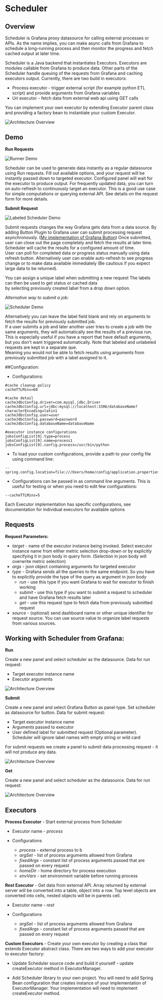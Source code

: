 # Scheduler

## Overview 

Scheduler is Grafana proxy datasource for calling external processes or APIs.
  As the name implies, you can make async calls from Grafana to schedule a
  long-running process and then monitor the progress and
  fetch cached output at later time.

Scheduler is a Java backend that instantiates Executors.  Executors are modules callable from Grafana to
  produce data.  Other parts of the Scheduler handle queuing of the requests from Grafana and caching executors output.
  Currently, there are two build in executors:
  * Process executor - trigger external script (for example python ETL script) and provide arguments from Grafana variables
  * Uri executor - fetch data from external web api using GET calls
  
You can implement your own executor by extending Executor parent class and providing a factory bean to instantiate
  your custom Executor.

![Architecture Overview](docs/img/scheduler_overview.PNG)

## Demo

**Run Requests**

![Runner Demo](docs/img/runner_animation.gif)

Scheduler can be used to generate data instantly as a regular datasource using Run requests. 
Fill out available options, and your request will be instantly passed down to targeted executor. Configured panel will 
wait for the executor to produce output. For frequently updated data, you can 
turn on auto-refresh to continuously target an executor. This is a good use case for simple computations or 
querying external API. 
See details on the request form for more details.

**Submit Request**

![Labeled Scheduler Demo](docs/img/labeled_animation.gif)

Submit requests changes the way Grafana gets data from a data source. By adding Button Plugin to Grafana user can 
submit processing request asynchronously.
([My implementation of Grafana Button](https://github.com/ampx/grafana-json-button)) 
Once submitted, user can close out the page completely and fetch the results at later time.
Scheduler will cache the results for a configured amount of time.  
User can poll for completed data or progress status manually using data refresh button.
Alternatively user can enable auto-refresh to see progress change or to make data available immediately 
(Be cautious if you expect large data to be returned).

You can assign a unique label when submitting a new request  The labels can then be used to get status or cached data  
by selecting previously created label from a drop down option.  

*Alternative way to submit a job:*

![Scheduler Demo](docs/img/scheduler_animation.gif)

Alternatively you can leave the label field blank and rely on arguments to fetch the results for previously submitted job.  
If a user submits a job and later another user tries to create a job with the same arguments, they will 
automatically see the results of a previous run.  
This is especially useful if you have a report that have default arguments, but you don't want triggered automatically.
Note that labeled and unlabeled requests are kept in a separate que.  
Meaning you would not be able to fetch results using arguments from previously submitted job with a label assigned to it.


##Configuration:

*  Configurations:

```properties
#cache cleanup policy
cacheTTLMins=60

#cache detail
cacheJdbcConfig.driver=com.mysql.jdbc.Driver
cacheJdbcConfig.url=jdbc:mysql://localhost:3306/databaseName?characterEncoding=latin1
cacheJdbcConfig.user=user
cacheJdbcConfig.password=password
cacheJdbcConfig.databaseName=databaseName

#executor instance configurations
jobsConfigList[0].type=process
jobsConfigList[0].name=process1
jobsConfigList[0].config.process=/usr/bin/python
```

* To load your custom configurations, provide a path to your config file using command line:

```
--spring.config.location=file:///Users/home/config/application.properties
```

* Configurations can be passed in as command line arguments.  This is useful for testing or when you need to edit 
  few configurations:

```
--cacheTTLMins=5
```

Each Executor implementation has specific configurations, see documentation for individual executors for available options

## Requests

**Request Parameters:**

* *target* - name of the executor instance being invoked. Select executor instance name from  either metric selection 
  drop-down or by explicitly specifying it in json body in query form. (Selection in json body will overwrite metric 
  selection)
* *args* - json object containing arguments for targeted executor
* *type* - Grafana sends all the queries to the same endpoint. So you have to explicitly provide the type of the 
  query as argument in json body
  * *run* - use this type if you want Grafana to wait for executor to finish working
  * *submit* - use this type if you want to submit a request to scheduler and have Grafana fetch results later
  * *get* - use this request type to fetch data from previously submitted request
* *source* - (optional) send dashboard name or other unique identifier for request source.  You can use source value to 
organize label requests from various sources.

## Working with Scheduler from Grafana:

**Run**

Create a new panel and select scheduler as the datasource.  Data for run request:

* Target executor instance name
* Executor arguments

![Architecture Overview](docs/img/run_configuration_example.PNG)

**Submit**

Create a new panel and select Grafana Button as panel type.  Set scheduler as datasource for button.  Data for submit
request:

* Target executor instance name
* Arguments passed to executor
* User defined label for submitted request (Optional parameter).  Scheduler will ignore label names with empty string or 
wild card

For submit requests we create a panel to submit data processing request - it will not produce any data.

![Architecture Overview](docs/img/submit_configuration_example.PNG)

**Get**

Create a new panel and select scheduler as the datasource.  Data for run request:

![Architecture Overview](docs/img/get_configuration_example.PNG)


## Executors

**Process Executor** - Start external process from Scheduler

* Executor name - *process*

* Configurations
  * *process* - external process to b
  * *argSet* - list of process arguments allowed from Grafana
  * *fixedArgs* - constant list of process arguments passed that are passed on every request
  * *homeDir* - home directory for process execution
  * *envVars* - set environment variable before running process


**Rest Executor** - Get data from external API. Array returned by external server will be converted into a table,
object into a row. Top level objects are converted into cells, nested objects will be in parents cell.

* Executor name - *rest*

* Configurations
  * *argSet* - list of process arguments allowed from Grafana
  * *fixedArgs* - constant list of process arguments passed that are passed on every request

**Custom Executors** - Create your own executor by creating a class that extends Executor abstract class. There are two 
ways to add your executor to executor factory:

* Update Scheduler source code and build it yourself - update createExecutor method in ExecutorManager.

* Add Scheduler library to your own project. You will need to add Spring Bean configuration that creates instance of 
your implementation of ExecutorManager.  Your implementation will need to implement createExecutor method.

